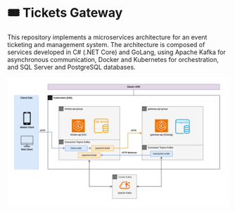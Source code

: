 # 🎟️ Tickets Gateway

This repository implements a microservices architecture for an event ticketing and management system. The architecture is composed of services developed in C# (.NET Core) and GoLang, using Apache Kafka for asynchronous communication, Docker and Kubernetes for orchestration, and SQL Server and PostgreSQL databases.

<img src="./infra/img/tickets-gateway-arch.png">